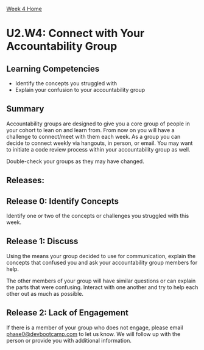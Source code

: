 [Week 4 Home](./)

# U2.W4: Connect with Your Accountability Group

## Learning Competencies
- Identify the concepts you struggled with
- Explain your confusion to your accountability group

## Summary
Accountability groups are designed to give you a core group of people in your cohort to lean on and learn from. From now on you will have a challenge to connect/meet with them each week. As a group you can decide to connect weekly via hangouts, in person, or email. You may want to initiate a code review process within your accountability group as well.

Double-check your groups as they may have changed.

## Releases:
## Release 0: Identify Concepts
Identify one or two of the concepts or challenges you struggled with this week.

## Release 1: Discuss
Using the means your group decided to use for communication, explain the concepts that confused you and ask your accountability group members for help.

The other members of your group will have similar questions or can explain the parts that were confusing. Interact with one another and try to help each other out as much as possible.

## Release 2: Lack of Engagement
If there is a member of your group who does not engage, please email <phase0@devbootcamp.com> to let us know. We will follow up with the person or provide you with additional information.